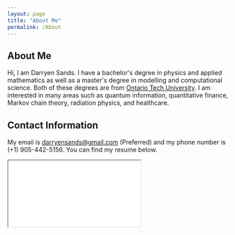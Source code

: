 ```yaml
---
layout: page
title: "About Me"
permalink: /About
---
```


## About Me

Hi, I am Darryen Sands. I have a bachelor's degree in physics and applied mathematics as well as a master's degree in modelling and computational science. Both of these degrees are from [Ontario Tech University](https://ontariotechu.ca/). I am interested in many areas such as quantum information, quantitative finance, Markov chain theory, radiation physics, and healthcare. 

## Contact Information

My email is <darryensands@gmail.com> (Preferred) and my phone number is (+1) 905-442-5156. You can find my resume below.

<div class = "iframe-embed-wrapper iframe-embed-responsive-16by9">
<iframe class = "iframe-embed" src = "/darryen-sands-resume.pdf" title = "My Resume">
</iframe>
</div>
